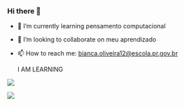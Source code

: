 ### Hi there 👋



- 🌱 I’m currently learning  pensamento computacional
- 👯 I’m looking to collaborate on  meu aprendizado
- 📫 How to reach me: bianca.oliveira12@escola.pr.gov.br
   
   I AM LEARNING


[![](https://img.shields.io/badge/JavaScript-323330?style=for-the-badge&logo=javascript&logoColor=F7DF1E)](https://editor.p5js.org/)


[![](https://img.shields.io/badge/Scratch-4D97FF?style=for-the-badge&logo=Scratch&logoColor=white)](https://scratch.mit.edu/)

